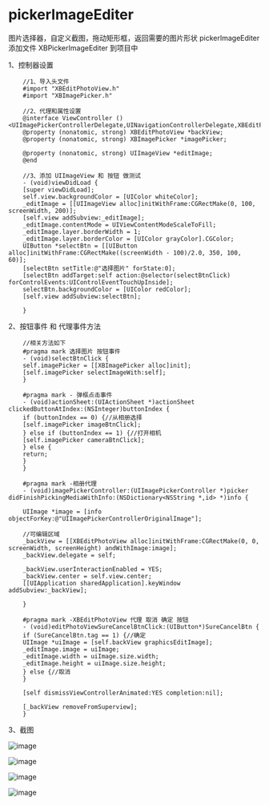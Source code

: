 # pickerImageEditer
图片选择器，自定义截图，拖动矩形框，返回需要的图片形状
pickerImageEditer
添加文件 XBPickerImageEditer 到项目中

1、控制器设置

        //1、导入头文件
        #import "XBEditPhotoView.h"
        #import "XBImagePicker.h"

        //2、代理和属性设置
        @interface ViewController ()<UIImagePickerControllerDelegate,UINavigationControllerDelegate,XBEditPhotoDelegate,UIActionSheetDelegate>
        @property (nonatomic, strong) XBEditPhotoView *backView;
        @property (nonatomic, strong) XBImagePicker *imagePicker;

        @property (nonatomic, strong) UIImageView *editImage;
        @end

        //3、添加 UIImageView 和 按钮 做测试
        - (void)viewDidLoad {
        [super viewDidLoad];
        self.view.backgroundColor = [UIColor whiteColor];
        _editImage = [[UIImageView alloc]initWithFrame:CGRectMake(0, 100, screenWidth, 200)];
        [self.view addSubview:_editImage];
        _editImage.contentMode = UIViewContentModeScaleToFill;
        _editImage.layer.borderWidth = 1;
        _editImage.layer.borderColor = [UIColor grayColor].CGColor;
        UIButton *selectBtn = [[UIButton alloc]initWithFrame:CGRectMake((screenWidth - 100)/2.0, 350, 100, 60)];
        [selectBtn setTitle:@"选择图片" forState:0];
        [selectBtn addTarget:self action:@selector(selectBtnClick) forControlEvents:UIControlEventTouchUpInside];
        selectBtn.backgroundColor = [UIColor redColor];
        [self.view addSubview:selectBtn];

        }

2、按钮事件 和 代理事件方法

        //相关方法如下
        #pragma mark 选择图片 按钮事件
        - (void)selectBtnClick {
        self.imagePicker = [[XBImagePicker alloc]init];
        [self.imagePicker selectImageWith:self];
        }

        #pragma mark - 弹框点击事件
        - (void)actionSheet:(UIActionSheet *)actionSheet clickedButtonAtIndex:(NSInteger)buttonIndex {
        if (buttonIndex == 0) {//从相册选择
        [self.imagePicker imageBtnClick];
        } else if (buttonIndex == 1) {//打开相机
        [self.imagePicker cameraBtnClick];
        } else {
        return;
        }
        }

        #pragma mark -相册代理
        - (void)imagePickerController:(UIImagePickerController *)picker didFinishPickingMediaWithInfo:(NSDictionary<NSString *,id> *)info {

        UIImage *image = [info objectForKey:@"UIImagePickerControllerOriginalImage"];

        //可编辑区域
        _backView = [[XBEditPhotoView alloc]initWithFrame:CGRectMake(0, 0, screenWidth, screenHeight) andWithImage:image];
        _backView.delegate = self;

        _backView.userInteractionEnabled = YES;
        _backView.center = self.view.center;
        [[UIApplication sharedApplication].keyWindow addSubview:_backView];

        }

        #pragma mark -XBEditPhotoView 代理 取消 确定 按钮
        - (void)editPhotoViewSureCancelBtnClick:(UIButton*)SureCancelBtn {
        if (SureCancelBtn.tag == 1) {//确定
        UIImage *uiImage = [self.backView graphicsEditImage];
        _editImage.image = uiImage;
        _editImage.width = uiImage.size.width;
        _editImage.height = uiImage.size.height;
        } else {//取消
        }

        [self dismissViewControllerAnimated:YES completion:nil];

        [_backView removeFromSuperview];
        }
3、截图

 ![image](https://github.com/niexiaobo/pickerImageEditer/blob/master/SimulatoImages/SimulatoImages1.png)

 ![image](https://github.com/niexiaobo/pickerImageEditer/blob/master/SimulatoImages/SimulatoImages2.png)

 ![image](https://github.com/niexiaobo/pickerImageEditer/blob/master/SimulatoImages/SimulatoImages3.png)

 ![image](https://github.com/niexiaobo/pickerImageEditer/blob/master/SimulatoImages/SimulatoImages4.png)
